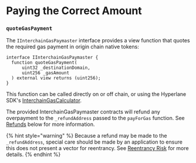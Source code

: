# Paying the Correct Amount

### `quoteGasPayment`

The `IInterchainGasPaymaster` interface provides a view function that quotes the required gas payment in origin chain native tokens:

```solidity
interface IInterchainGasPaymaster {
  function quoteGasPayment(
      uint32 _destinationDomain,
      uint256 _gasAmount
  ) external view returns (uint256);
}
```

This function can be called directly on or off chain, or using the Hyperlane SDK's [InterchainGasCalculator](../../../../sdks/building-applications/nodejs-sdk/gas.md).

The provided InterchainGasPaymaster contracts will refund any overpayment to the `_refundAddress` passed to the `payForGas` function. See [Refunds](paying-the-correct-amount.md#refunds) below for more information.

{% hint style="warning" %}
Because a refund may be made to the `_refundAddress`, special care should be made by an application to ensure this does not present a vector for reentrancy. See [Reentrancy Risk](paying-the-correct-amount.md#reentrancy-risk) for more details.
{% endhint %}
